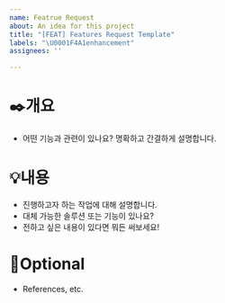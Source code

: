 ```yaml
---
name: Featrue Request
about: An idea for this project
title: "[FEAT] Features Request Template"
labels: "\U0001F4A1enhancement"
assignees: ''

---
```


# ✒️개요

- 어떤 기능과 관련이 있나요? 명확하고 간결하게 설명합니다.

# 💡내용

- 진행하고자 하는 작업에 대해 설명합니다.
- 대체 가능한 솔루션 또는 기능이 있나요?
- 전하고 싶은 내용이 있다면 뭐든 써보세요!

# 📖Optional

- References, etc.
